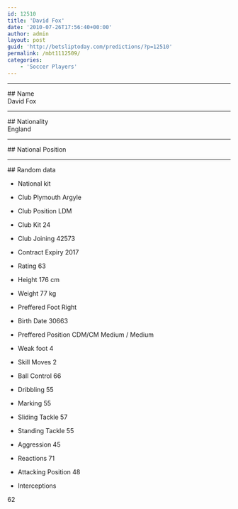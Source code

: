 ```yaml
---
id: 12510
title: 'David Fox'
date: '2010-07-26T17:56:40+00:00'
author: admin
layout: post
guid: 'http://betsliptoday.com/predictions/?p=12510'
permalink: /mbt1112509/
categories:
    - 'Soccer Players'
---
```


- - - - - -

\## Name  
 David Fox

- - - - - -

\## Nationality  
 England

- - - - - -

\## National Position

- - - - - -

\## Random data

- National kit
- Club
 Plymouth Argyle

- Club Position
 LDM

- Club Kit
 24

- Club Joining
 42573

- Contract Expiry
 2017

- Rating
 63

- Height
 176 cm

- Weight
 77 kg

- Preffered Foot
 Right

- Birth Date
 30663

- Preffered Position
 CDM/CM Medium / Medium

- Weak foot
 4

- Skill Moves
 2

- Ball Control
 66

- Dribbling
 55

- Marking
 55

- Sliding Tackle
 57

- Standing Tackle
 55

- Aggression
 45

- Reactions
 71

- Attacking Position
 48

- Interceptions

 62